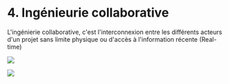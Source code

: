 # 4. Ingénieurie collaborative

L'ingénierie collaborative, c'est l'interconnexion entre les différents acteurs d'un projet sans limite physique ou d'accès à l'information récente (Real-time)

![](https://www.blog-logiciel-btp.com/wp-content/uploads/2020/01/Collaboration-ingenierie-1.jpg)

![](https://edu.3ds.com/sites/default/files/inline-images/Academia%20Schema%20R2020x.jpg)

